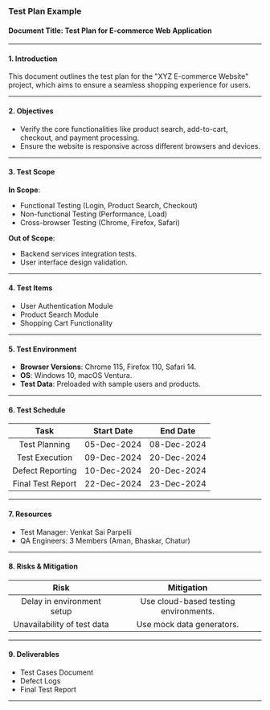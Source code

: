 
### **Test Plan Example**

#### **Document Title**: Test Plan for E-commerce Web Application

* * *

#### **1\. Introduction**

This document outlines the test plan for the "XYZ E-commerce Website" project, which aims to ensure a seamless shopping experience for users.

* * *

#### **2\. Objectives**

*   Verify the core functionalities like product search, add-to-cart, checkout, and payment processing.
*   Ensure the website is responsive across different browsers and devices.

* * *

#### **3\. Test Scope**

**In Scope**:

*   Functional Testing (Login, Product Search, Checkout)
*   Non-functional Testing (Performance, Load)
*   Cross-browser Testing (Chrome, Firefox, Safari)

**Out of Scope**:

*   Backend services integration tests.
*   User interface design validation.

* * *

#### **4\. Test Items**

*   User Authentication Module
*   Product Search Module
*   Shopping Cart Functionality

* * *

#### **5\. Test Environment**

*   **Browser Versions**: Chrome 115, Firefox 110, Safari 14.
*   **OS**: Windows 10, macOS Ventura.
*   **Test Data**: Preloaded with sample users and products.

* * *

#### **6\. Test Schedule**

|        Task       |  Start Date |   End Date  |
|:-----------------:|:-----------:|:-----------:|
| Test Planning     | 05-Dec-2024 | 08-Dec-2024 |
| Test Execution    | 09-Dec-2024 | 20-Dec-2024 |
| Defect Reporting  | 10-Dec-2024 | 20-Dec-2024 |
| Final Test Report | 22-Dec-2024 | 23-Dec-2024 |

* * *

#### **7\. Resources**

*   Test Manager: Venkat Sai Parpelli
*   QA Engineers: 3 Members (Aman, Bhaskar, Chatur)

* * *

#### **8\. Risks & Mitigation**
|             Risk            |               Mitigation              |
|:---------------------------:|:-------------------------------------:|
| Delay in environment setup  | Use cloud-based testing environments. |
| Unavailability of test data | Use mock data generators.             |

* * *

#### **9\. Deliverables**

*   Test Cases Document
*   Defect Logs
*   Final Test Report

* * *


